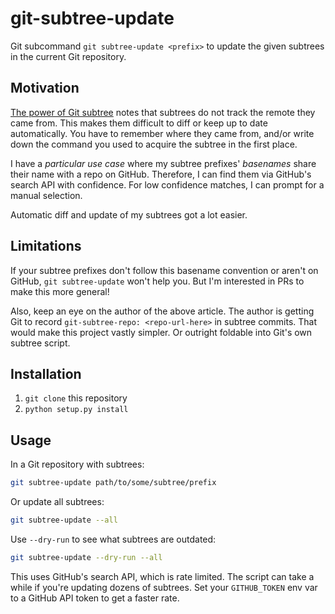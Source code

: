 # git-subtree-update

Git subcommand `git subtree-update <prefix>` to update the given subtrees in the current Git repository.

## Motivation

[The power of Git subtree](https://developer.atlassian.com/blog/2015/05/the-power-of-git-subtree/#hacking-on-git-subtree) notes that subtrees do not track the remote they came from. This makes them difficult to diff or keep up to date automatically. You have to remember where they came from, and/or write down the command you used to acquire the subtree in the first place.

I have a _particular use case_ where my subtree prefixes' _basenames_ share their name with a repo on GitHub. Therefore, I can find them via GitHub's search API with confidence. For low confidence matches, I can prompt for a manual selection.

Automatic diff and update of my subtrees got a lot easier.

## Limitations

If your subtree prefixes don't follow this basename convention or aren't on GitHub, `git subtree-update` won't help you. But I'm interested in PRs to make this more general!

Also, keep an eye on the author of the above article. The author is getting Git to record `git-subtree-repo: <repo-url-here>` in subtree commits. That would make this project vastly simpler. Or outright foldable into Git's own subtree script.

## Installation

1. `git clone` this repository
2. `python setup.py install`

## Usage

In a Git repository with subtrees:

```zsh
git subtree-update path/to/some/subtree/prefix
```

Or update all subtrees:

```zsh
git subtree-update --all
```

Use `--dry-run` to see what subtrees are outdated:

```zsh
git subtree-update --dry-run --all
```

This uses GitHub's search API, which is rate limited. The script can take a while if you're updating dozens of subtrees. Set your `GITHUB_TOKEN` env var to a GitHub API token to get a faster rate.
